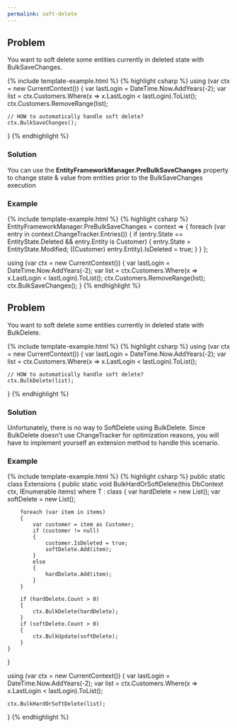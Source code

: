 ```yaml
---
permalink: soft-delete
---
```


## Problem
You want to soft delete some entities currently in deleted state with BulkSaveChanges.

{% include template-example.html %} 
{% highlight csharp %}
using (var ctx = new CurrentContext())
{
    var lastLogin = DateTime.Now.AddYears(-2);
    var list = ctx.Customers.Where(x => x.LastLogin < lastLogin).ToList();
    ctx.Customers.RemoveRange(list);
    
    // HOW to automatically handle soft delete?
    ctx.BulkSaveChanges();
}
{% endhighlight %}

### Solution
You can use the **EntityFrameworkManager.PreBulkSaveChanges** property to change state & value from entities prior to the BulkSaveChanges execution

### Example

{% include template-example.html %} 
{% highlight csharp %}
EntityFrameworkManager.PreBulkSaveChanges = context =>
{
    foreach (var entry in context.ChangeTracker.Entries())
    {
        if (entry.State == EntityState.Deleted && entry.Entity is Customer)
        {
            entry.State = EntityState.Modified;
            ((Customer) entry.Entity).IsDeleted = true;
        }
    }
};

using (var ctx = new CurrentContext())
{
    var lastLogin = DateTime.Now.AddYears(-2);
    var list = ctx.Customers.Where(x => x.LastLogin < lastLogin).ToList();
    ctx.Customers.RemoveRange(list);
    ctx.BulkSaveChanges();
}
{% endhighlight %}

## Problem
You want to soft delete some entities currently in deleted state with BulkDelete.

{% include template-example.html %} 
{% highlight csharp %}
using (var ctx = new CurrentContext())
{
    var lastLogin = DateTime.Now.AddYears(-2);
    var list = ctx.Customers.Where(x => x.LastLogin < lastLogin).ToList();
    
    // HOW to automatically handle soft delete?
    ctx.BulkDelete(list);
}
{% endhighlight %}

### Solution
Unfortunately, there is no way to SoftDelete using BulkDelete. Since BulkDelete doesn't use ChangeTracker for optimization reasons, you will have to implement yourself an extension method to handle this scenario.

### Example

{% include template-example.html %} 
{% highlight csharp %}
public static class Extensions
{
    public static void BulkHardOrSoftDelete<T>(this DbContext ctx, IEnumerable<T> items) where T : class
    {
        var hardDelete = new List<T>();
        var softDelete = new List<T>();

        foreach (var item in items)
        {
            var customer = item as Customer;
            if (customer != null)
            {
                customer.IsDeleted = true;
                softDelete.Add(item);
            }
            else
            {
                hardDelete.Add(item);
            }
        }

        if (hardDelete.Count > 0)
        {
            ctx.BulkDelete(hardDelete);
        }
        if (softDelete.Count > 0)
        {
            ctx.BulkUpdate(softDelete);
        }
    }
}

using (var ctx = new CurrentContext())
{
	var lastLogin = DateTime.Now.AddYears(-2);
	var list = ctx.Customers.Where(x => x.LastLogin < lastLogin).ToList();

	ctx.BulkHardOrSoftDelete(list);
}
{% endhighlight %}

